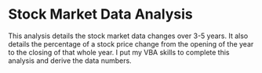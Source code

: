 # Stock Market Data Analysis
This analysis details the stock market data changes over 3-5 years. It also details the percentage of a stock price change from the opening of the year to the closing of that whole year. I put my VBA skills to complete this analysis and derive the data numbers. 
